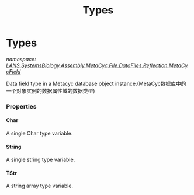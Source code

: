 ﻿---
title: Types
---

# Types
_namespace: [LANS.SystemsBiology.Assembly.MetaCyc.File.DataFiles.Reflection.MetaCycField](N-LANS.SystemsBiology.Assembly.MetaCyc.File.DataFiles.Reflection.MetaCycField.html)_

Data field type in a Metacyc database object instance.(MetaCyc数据库中的一个对象实例的数据属性域的数据类型)



### Properties

#### Char
A single Char type variable.
#### String
A single string type variable.
#### TStr
A string array type variable.

